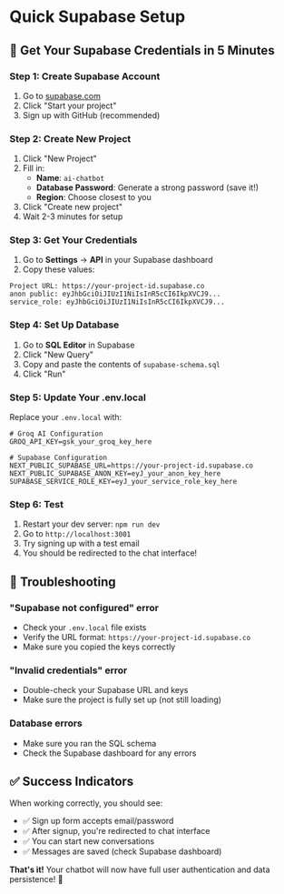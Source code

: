 # Quick Supabase Setup

## 🚀 Get Your Supabase Credentials in 5 Minutes

### Step 1: Create Supabase Account

1. Go to [supabase.com](https://supabase.com)
2. Click "Start your project"
3. Sign up with GitHub (recommended)

### Step 2: Create New Project

1. Click "New Project"
2. Fill in:
   - **Name**: `ai-chatbot`
   - **Database Password**: Generate a strong password (save it!)
   - **Region**: Choose closest to you
3. Click "Create new project"
4. Wait 2-3 minutes for setup

### Step 3: Get Your Credentials

1. Go to **Settings** → **API** in your Supabase dashboard
2. Copy these values:

```
Project URL: https://your-project-id.supabase.co
anon public: eyJhbGciOiJIUzI1NiIsInR5cCI6IkpXVCJ9...
service_role: eyJhbGciOiJIUzI1NiIsInR5cCI6IkpXVCJ9...
```

### Step 4: Set Up Database

1. Go to **SQL Editor** in Supabase
2. Click "New Query"
3. Copy and paste the contents of `supabase-schema.sql`
4. Click "Run"

### Step 5: Update Your .env.local

Replace your `.env.local` with:

```env
# Groq AI Configuration
GROQ_API_KEY=gsk_your_groq_key_here

# Supabase Configuration
NEXT_PUBLIC_SUPABASE_URL=https://your-project-id.supabase.co
NEXT_PUBLIC_SUPABASE_ANON_KEY=eyJ_your_anon_key_here
SUPABASE_SERVICE_ROLE_KEY=eyJ_your_service_role_key_here
```

### Step 6: Test

1. Restart your dev server: `npm run dev`
2. Go to `http://localhost:3001`
3. Try signing up with a test email
4. You should be redirected to the chat interface!

## 🔧 Troubleshooting

### "Supabase not configured" error

- Check your `.env.local` file exists
- Verify the URL format: `https://your-project-id.supabase.co`
- Make sure you copied the keys correctly

### "Invalid credentials" error

- Double-check your Supabase URL and keys
- Make sure the project is fully set up (not still loading)

### Database errors

- Make sure you ran the SQL schema
- Check the Supabase dashboard for any errors

## ✅ Success Indicators

When working correctly, you should see:

- ✅ Sign up form accepts email/password
- ✅ After signup, you're redirected to chat interface
- ✅ You can start new conversations
- ✅ Messages are saved (check Supabase dashboard)

**That's it!** Your chatbot will now have full user authentication and data persistence! 🎉
